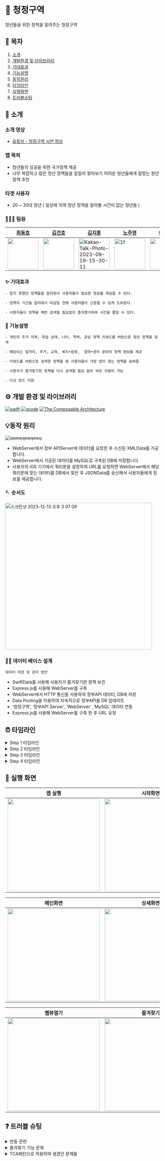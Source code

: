 # 🐳 청정구역
청년들을 위한 정책을 알려주는 청정구역

## 📖 목차
1. [소개](#🌱-소개)
2. [개발환경 및 라이브러리](#💻-개발환경-및-라이브러리)
3. [기대효과](#✨-기대효과)
4. [기능설명](#📢-기능-설명)
5. [동작원리](#💡동작-원리)
5. [타임라인](#⏰-타임라인)
6. [실행화면](#📱-실행-화면)
7. [트러블슈팅](#❓-트러블-슈팅)


## 🌱 소개


### 소개 영상

- [유튜브 - 청정구역 시연 영상](https://youtu.be/S1xxq8XBxU8)

### 앱 목적
- 청년들의 성공을 위한 국가정책 제공
- 너무 복잡하고 많은 청년 정책들을 일일히 찾아보기 어려운 청년들에게 알맞는 청년정책 추천

### 타겟 사용자
- 20 ~ 30대 청년 ( 일상에 치여 청년 정책을 알아볼 시간이 없는 청년들 )


### 🧑🏻‍💻 팀원
|[최동호](https://github.com/hamfan524)|[김건호](https://github.com/GeonH0)|[김지훈](https://github.com/Jihunkim95)|[노주영](https://github.com/JooYoungNoh)|[이민호](https://github.com/funMango)|
|-----------|-----------|-----------|------------|------------|
|<img src="https://user-images.githubusercontent.com/96968834/212670363-ae5dbf8f-dc1a-41b2-a08e-21a6f5f345b1.jpg" width="100">|<img src="https://avatars.githubusercontent.com/u/88571960?v=4" width="100">|<img src="https://avatars.githubusercontent.com/u/112596655?v=4" alt="Kakao-Talk-Photo-2023-09-19-15-30-11" width="100">|<img alt="1f" src="https://avatars.githubusercontent.com/u/96951827?v=4" width="100">|<img src="https://avatars.githubusercontent.com/u/138420832?v=4" width="100">|

### ✨ 기대효과

```
- 알지 못했던 정책들을 알려줘서 사용자들이 필요한 정보를 제공할 수 있다.

- 정책의 기간을 알려줘서 마감일 전에 사용자들이 신청할 수 있게 도와준다.

- 사용자들이 정책을 매번 검색할 필요없이 즐겨찾기하여 시간을 줄일 수 있다.
```

### 📢 기능설명

```
- 개인의 주거 지역, 취업 상태, 나이, 학력, 관심 정책 키워드를 바탕으로 청년 정책을 검색

- 해당되는 일자리, 주거, 교육, 복지•문화,  참여•권리 분야의 정책 정보를 제공

- 키워드를 바탕으로 검색한 정책들 중 사용자들이 가장 많이 찾는 정책을 보여줌

- 사용자가 즐겨찾기한 정책을 다시 검색할 필요 없이 바로 이동이 가능

- 다크 모드 지원
```

## ⚙️ 개발 환경 및 라이브러리
[![swift](https://img.shields.io/badge/swift-5.9.0-orange)]()
[![xcode](https://img.shields.io/badge/Xcode-15.0.1-blue)]()
[![The Composable Architecture](https://img.shields.io/badge/TheComposableArchitecture-1.9.2-brown)]()

## 💡동작 원리
![qwewqewqewq](https://github.com/APP-iOS3rd/PJ2T6_CleanArea/assets/37105602/321f5e04-f740-4005-a40f-b71d8140e457)

- WebServer에서 정부 APIServer에 데이터를 요청한 후 수신된 XMLData를 가공합니다.
- WebServer에서 가공된 데이터를 MySQL로 구축된 DB에 저장합니다.
- 사용자의 iOS 기기에서 쿼리문을 설정하여 URL를 요청하면 WebServer에서 해당 쿼리문에 맞는 데이터를 DB에서 찾은 후 JSONData를 송신해서 사용자들에게 정보를 제공합니다.

### 🪡 순서도
<img width="478" alt="스크린샷 2023-12-13 오후 3 07 09" src="https://github.com/APP-iOS3rd/PJ2T6_CleanArea/assets/37105602/ff6b192d-0194-4589-bbaa-d1bd94ceb2bf">


### 🧑‍🔧 데이터 베이스 설계
`데이터 저장 및 관리 방안`
- SwiftData를 사용해 사용자가 즐겨찾기한 정책 보관
- Express.js를 사용해 WebServer를 구축
- WebServer에서 HTTP 통신을 사용하여 정부API 데이터, DB에 저장 
- Data Pooling을 이용하여 지속적으로 정부API를 DB 업데이트
- ‘청정구역’, ‘정부API Server’, ‘WebServer’ ,‘MySQL’ 데이터 연동
- Express.js를 사용해 WebServer를 구축 한 후 URL 요청

## ⏰ 타임라인

<details>
<summary>Step 1 타임라인</summary>

- 23.12.05 ~ 23.12.07
    - 팀빌딩
    - 아이디어 선정 및 피그마 디자인 제작
    - 시작화면, 상세화면 UI구현
    - 정책데이터 XML로 받아와서 저장
    - 즐겨찾기 기능 구현
    - 메인 화면 UI 구현
    - 화면 이동 로직 구현

</details>

<details>
<summary>Step 2 타임라인</summary>

- 23.12.10 ~ 23.12.11
    - 검색 filter 기능 추가
    - 추천 화면 UI 구현
    - API filter 기능 구현
    - 추천정책 UI 구현
    - 정책 분리 기능 구현
    - 웹 뷰 구현
    - 운영기간내용으로 디데이와 진행상태 표시하는 기능 구현    

- 23.12.12
    - 메인화면 리스트 셀 구현
    - 즐겨찾기부분 SwiftData연동
    - 뒤로가기 기능 구현
    - 로딩화면 구현
    - 전체 API값 호출하도록 수정
</details>

<details>
<summary>Step 3 타임라인</summary>

- 23.12.13 ~ 23.12.14
    - XML데이터를 바로 받아오던 로직에서 DB에 저장 후 데이터를 가공 후 JSON 데이터를 받아오게 수정
    - 시 이미지 파일 및 코드 추가
    - 취업여부, 학력선택창 "전체선택" 제거
    - post방식으로 조회수 증가 기능 구현
    - Font파일 추가
    - 코드 리팩토링, 폰트 / 패딩값 통일
    - launchScreen추가, 앱 Icon 추가
</details>

<details>
<summary>Step 4 타임라인</summary>

- 24.03.18
    - TCA 라이브러리 설치
    - 코드 컨벤션 수정
- 24.03.25
    - StartView TCA 패턴 적용 
        - StartView -> StartFeature
        - StartTextField -> TextFieldFeature
        - startLocation -> LocationFeature
        - 각 리듀서별로 Test코드 작성
- 24.03.27 ~ 24.03.31
    - Start-Main-List 화면이동 구현
        - path에 스토어 추가하고 제거하는 로직 적용
    - Detail, Main TCA 아키텍처 적용
- 24.04.01
    - 더미데이터로 작업 중이던 부분들 서버데이터로 변경
- 24.04.02
    - 즐겨찾기 SwiftData를 리듀서에서 처리하는 로직 구현
        - DetailView 오픈 시 서버에 데이터 전송로직 구현
- 24.04.03
    - TCA 패턴 적용 완료
    - StartFeature 테스트 코드 추가
    - MainFeature 테스트 코드 추가
    - ListFeature 테스트 코드 추가
    - ListItemFeature 테스트 코드 추가
    - DetailFeature 테스트 코드 추가
   
</details> 

## 📱 실행 화면
|앱 실행|시작화면|
|:--:|:--:|
|<img src="https://github.com/APP-iOS3rd/PJ2T6_CleanArea/assets/37105602/9cd85595-8df8-46b9-99f1-e7896dfefdd1" width="300">|<img src="https://github.com/APP-iOS3rd/PJ2T6_CleanArea/assets/37105602/b64a1bd7-d75a-4308-8dae-8c2822f44d72" width="300">|

|메인화면|상세화면|
|:--:|:--:|
|<img src="https://github.com/APP-iOS3rd/PJ2T6_CleanArea/assets/37105602/c706b976-9147-4789-8137-3aa7869b2514" width="300">|<img src="https://github.com/APP-iOS3rd/PJ2T6_CleanArea/assets/37105602/4419be43-5a2b-4fda-bd99-a5e1b798679f" width="300">|

|웹뷰열기|즐겨찾기|
|:--:|:--:|
|<img src="https://github.com/APP-iOS3rd/PJ2T6_CleanArea/assets/37105602/1024e99d-fa85-44d0-88f4-017d1068d248" width="300">|<img src="https://github.com/APP-iOS3rd/PJ2T6_CleanArea/assets/37105602/f2ab802c-dd72-4095-95a7-52ab56f6e87a" width="300">|

## ❓ 트러블 슈팅
<details>
<summary>연동 관련</summary>

### 1. 문제 정의

- “입력화면”에서 각 조회조건을 입력하고 “추천 정책 화면”으로 넘어갈때, 조건에 맞는 필터링이 되지않음
- “입력화면”에서 “추천 정책 화면”으로 넘어갈때, 로딩이 김
- “추천 정책 세부 화면”에서 D-Day 날짜를 적어야하는데, 날짜 계산이 안됨
- “청정구역”에서 조회수 data를 웹서버에 보냈지만 응답없음
- 정부API 정책 데이터가 수정되면 자동으로 DB 데이터를 업데이트하고 싶음

### 2. 사실 수집

- 주거지 : 성남시, 취업상태: 제한없음, 학력: 제한없음, 나이: 20 입력
    - 경기도 주관부처가 실시하는 정책이 나오지 않음
    - 취업상태가 제한없음 이라면, 고등학교 졸업도 나와야하는데 나오지않음
    - 학력도 마찬가지
    - 나이 입력시 나이에 맞는 정책이 나오지 않음
- “추천 정책 세부” 화면에 D-Day 데이터 계산되지않는다.
- “청정구역”에서 조회수 data post중 웹서버에서 받아오지못함
- 정부API 정책 데이터를 수동으로 DB에 저장중

### 3. 원인추론

- API에서 제공되는 엘리멘트마다 데이터 형식이 다 다르다.
    - ex)
        - 나이 : “39세 미만”, “19이상 ~ 39세미만”
        - 날짜 : “2023.01 ~ 2023.12”, “상시진행”, ”2023.01.01 ~ 2023.12”
- 조회수 data post중에 데이터 형식이 jsonData로 보내짐
- 정부API 정책 데이터를 수동하게 코딩해놓음

### 4. 조사방법 결정

- 정부 API Server 데이터가 일관성이 없기에, REST API, 네트워크 통신, Server, DB 구조 조사
- JsonData로 받는법 조사
- 웹서버에서 자동으로 정부데이터가 업데이터 되는법 조사

### 5. 조사 방법 구현

- 정부 API 데이터를 가공할 WebServer 구현후 이곳에서 “청정구역”에 필요한 데이터를 줌
- 정부 API 데이터를 저장할 DataBase 구현
- express.json()을 사용하여 json형식으로 받아오게 구현
- 정부 API 정책이 추가될때마다 변경해야되기에 Data Pooling 구현
    - setInterval 메소드 사용하여 5시간에 한번씩 받아오도록 구현

### 6. 결과 관찰

- WebServer에서 정부API 데이터 가공 하여 DB 저장
    - 나이 : “39세 미만” ⇒ “0” ~ “39”
    - 날짜 : “YYYYMMDD” ~ “YYYYMMDD” 수정 및 특정데이터 “상세확인” 변경
- “청정구역”에서 요청한 데이터 형식에 맞게 가공 확인
- json형식으로 받아오게 구현 완료
- 5시간마다 정부API데이터가 DataBase에 저장
</details>

<details>
<summary>즐겨찾기 기능 문제</summary>
    
### 1. 문제 정의

- 여러 페이지에서 즐겨찾기 버튼시 연동되지 않는 문제 확인

### 2. 사실 수집

- 즐겨찾기 기능 저장은 되나 추천, 인기, 상세 화면에서 즐겨찾기 기능 해제시 즐겨찾기 페이지에서 해당 정책이 사라지지 않음
- 일부 정책은 즐겨찾기 페이지서 중복됨

### 3. 원인 추론

- SwiftData에서 공유되는 데이터가 일치하지 않음
- SwiftData에서 공유되는 데이터를 같은 데이터로 인식하지 않음

### 4. 조사방법 결정

- SwiftData 모델에 Attribute속성을 추가해 unique한 변수를 만들어 주기

### 5. 조사 방법 구현

- SwiftData 모델을 수정한 뒤 @Query를 사용하여 List데이터를 만든다.
- 각 페이지(추천, 인기, 상세)에서 즐겨찾기로 추가한다음 해당 페이지가 아닌 다른 페이지에서 즐겨찾기를 해제한다.

### 6. 결과 관찰

- 해당 방법을 적용후 데이터가 연동되지 않는 문제 해결
</details>

<details>
<summary>TCA패턴으로 적용하며 생겼던 문제들</summary>

### 1. 문제 정의

- 네비게이션을 이용한 뷰 이동이 제대로 작동되지 않던 오류

### 2. 사실 수집

- StartView에서 MainView로의 이동은 되는데 그 MainView안에 있는 탭뷰 아이템들에서 새로 네비게이션이 열리지 않음

### 3. 원인 추론

- TCA아키텍처에서는 네비게이션 패스가 선언되어있는 스택안에서 새로운 네비게이션 스택을 생성하는게 불가능함

### 4. 해결방법

- 최상위 스토어에서 스택을 쌓을 수 있는 Path를 생성
- 이동할 화면을 Path에 추가하고 dismiss로 Path에서 제거하는 방식으로 네비게이션 구현

### 해결 코드 
- ### 리듀서
    - `State`: 네비게이션을 위한 경로 상태를 관리. StackState<Path.State>를 사용하여 현재 네비게이션 스택을 추적
    - `Action`: openMain 액션은 메인 화면으로의 경로를 추가하는 데 사용. path 액션은 네비게이션 스택의 변경을 관리
    - `body`: openMain 액션을 받았을 때, 메인 화면으로의 경로를 네비게이션 스택에 추가하여 네비게이션 상태 변경


```Swift
@Reducer
struct StartFeature {
    @ObservableState
    struct State: Equatable {
        var path = StackState<Path.State>()
    }
    
    enum Action {
        case openMain
        case path(StackAction<Path.State, Path.Action>)
    }

    var body: some ReducerOf<Self> {
        
        Reduce { state, action in
            switch action {
           
            case .openMain:
                // Main 화면으로의 경로를 path 스택에 추가합니다.
                state.path.append(.mainScene(MainFeature.State(
                    policies: state.result
                )))
                return .none
                
            case let .path(action):
                // Path 액션을 처리합니다. 여기서는 화면 전환 로직을 추가할 수 있습니다.
                switch action {
                default:
                    return .none
                }
            }
            
        }
        .forEach(\.path, action: \.path) {
            Path()
        }
    }
}

extension StartFeature {
    @Reducer
    struct Path {
        @ObservableState
        enum State: Equatable {
            case mainScene(MainFeature.State)
        }
        
        enum Action {
            case mainScene(MainFeature.Action)
        }
        
        var body: some ReducerOf<Self> {

            Scope(state: \.mainScene, action: \.mainScene) {
                MainFeature()
            }
        }
    }
}
```

- ### 뷰
    - `NavigationStack`: TCA의 NavigationStack을 사용하여, 스토어의 상태를 바탕으로 동적으로 화면을 전환      
        - path 파라미터에 바인딩된 스토어의 상태를 통해 네비게이션 스택을 관리
    - `destination`: 경로 상태에 따라 표시할 화면을 결정
        - 예를 들어, 상태가 .mainScene일 때 MainView를 표시

```Swift
NavigationStack(path: $store.scope(state: \.path, action: \.path)) {
                VStack {
                    // 화면 구성
                }
                .padding(.horizontal, 20)
                .padding(.vertical, 20)
            } destination: { store in
                switch store.state {
      
                    
                case .mainScene:
                    if let store = store.scope(state: \.mainScene, action: \.mainScene) {
                        MainView(store: store)
                    }
                }
            }
```

</details>




